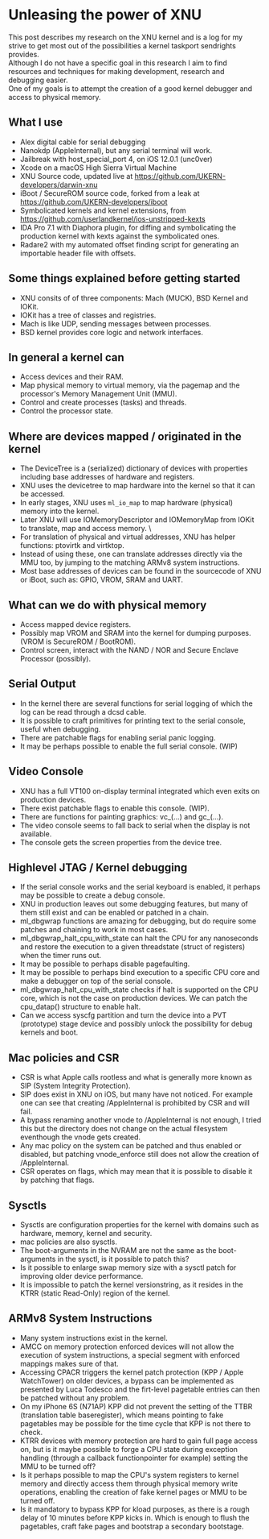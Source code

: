 # Unleasing the power of XNU
This post describes my research on the XNU kernel and is a log for my strive to get most out of the possibilities a kernel taskport sendrights provides.  
Although I do not have a specific goal in this research I aim to find resources and techniques for making development, research and debugging easier.  
One of my goals is to attempt the creation of a good kernel debugger and access to physical memory.  

## What I use
- Alex digital cable for serial debugging  
- Nanokdp (AppleInternal), but any serial terminal will work.  
- Jailbreak with host_special_port 4, on iOS 12.0.1 (unc0ver)  
- Xcode on a macOS High Sierra Virtual Machine  
- XNU Source code, updated live at https://github.com/UKERN-developers/darwin-xnu  
- iBoot / SecureROM source code, forked from a leak at https://github.com/UKERN-developers/iboot  
- Symbolicated kernels and kernel extensions, from https://github.com/userlandkernel/ios-unstripped-kexts  
- IDA Pro 7.1 with Diaphora plugin, for diffing and symbolicating the production kernel with kexts against the symbolicated ones.  
- Radare2 with my automated offset finding script for generating an importable header file with offsets.  

## Some things explained before getting started
- XNU consits of of three components: Mach (MUCK), BSD Kernel and IOKit.  
- IOKit has a tree of classes and registries.  
- Mach is like UDP, sending messages between processes.  
- BSD kernel provides core logic and network interfaces.  

## In general a kernel can
- Access devices and their RAM.  
- Map physical memory to virtual memory, via the pagemap and the processor's Memory Management Unit (MMU).  
- Control and create processes (tasks) and threads.  
- Control the processor state.  

## Where are devices mapped / originated in the kernel
- The DeviceTree is a (serialized) dictionary of devices with properties including base addresses of hardware and registers.  
- XNU uses the devicetree to map hardware into the kernel so that it can be accessed.  
- In early stages, XNU uses `ml_io_map` to map hardware (physical) memory into the kernel.  
- Later XNU will use IOMemoryDescriptor and IOMemoryMap from IOKit to translate, map and access memory.  \
- For translation of physical and virtual addresses, XNU has helper functions: ptovirtk and virtktop.
- Instead of using these, one can translate addresses directly via the MMU too, by jumping to the matching ARMv8 system instructions.  
- Most base addresses of devices can be found in the sourcecode of XNU or iBoot, such as: GPIO, VROM, SRAM and UART.  

## What can we do with physical memory
- Access mapped device registers.  
- Possibly map VROM and SRAM into the kernel for dumping purposes. (VROM is SecureROM / BootROM).  
- Control screen, interact with the NAND / NOR and Secure Enclave Processor (possibly).  

## Serial Output
- In the kernel there are several functions for serial logging of which the log can be read through a dcsd cable.  
- It is possible to craft primitives for printing text to the serial console, useful when debugging.  
- There are patchable flags for enabling serial panic logging.  
- It may be perhaps possible to enable the full serial console.  (WIP)

## Video Console
- XNU has a full VT100 on-display terminal integrated which even exits on production devices.  
- There exist patchable flags to enable this console. (WIP).
- There are functions for painting graphics: vc_(...) and gc_(...).  
- The video console seems to fall back to serial when the display is not available.  
- The console gets the screen properties from the device tree.  

## Highlevel JTAG / Kernel debugging
- If the serial console works and the serial keyboard is enabled, it perhaps may be possible to create a debug console.  
- XNU in production leaves out some debugging features, but many of them still exist and can be enabled or patched in a chain.  
- ml_dbgwrap functions are amazing for debugging, but do require some patches and chaining to work in most cases.  
- ml_dbgwrap_halt_cpu_with_state can halt the CPU for any nanoseconds and restore the execution to a given threadstate (struct of registers) when the timer runs out.  
- It may be possible to perhaps disable pagefaulting.  
- It may be possible to perhaps bind execution to a specific CPU core and make a debugger on top of the serial console.  
- ml_dbgwrap_halt_cpu_with_state checks if halt is supported on the CPU core, which is not the case on production devices. We can patch the cpu_datap() structure to enable halt.  
- Can we access syscfg partition and turn the device into a PVT (prototype) stage device and possibly unlock the possibility for debug kernels and boot.  

## Mac policies and CSR
- CSR is what Apple calls rootless and what is generally more known as SIP (System Integrity Protection).  
- SIP does exist in XNU on iOS, but many have not noticed. For example one can see that creating /AppleInternal is prohibited by CSR and will fail.  
- A bypass renaming another vnode to /AppleInternal is not enough, I tried this but the directory does not change on the actual filesystem eventhough the vnode gets created.  
- Any mac policy on the system can be patched and thus enabled or disabled, but patching vnode_enforce still does not allow the creation of /AppleInternal.  
- CSR operates on flags, which may mean that it is possible to disable it by patching that flags.  

## Sysctls
- Sysctls are configuration properties for the kernel with domains such as hardware, memory, kernel and security.  
- mac policies are also sysctls.  
- The boot-arguments in the NVRAM are not the same as the boot-arguments in the sysctl, is it possible to patch this?  
- Is it possible to enlarge swap memory size with a sysctl patch for improving older device performance.  
- It is impossible to patch the kernel versionstring, as it resides in the KTRR (static Read-Only) region of the kernel.

## ARMv8 System Instructions
- Many system instructions exist in the kernel.  
- AMCC on memory protection enforced devices will not allow the execution of system instructions, a special segment with enforced mappings makes sure of that.  
- Accessing CPACR triggers the kernel patch protection (KPP / Apple WatchTower) on older devices, a bypass can be implemented as presented by Luca Todesco and the firt-level pagetable entries can then be patched without any problem.  
- On my iPhone 6S (N71AP) KPP did not prevent the setting of the TTBR (translation table baseregister), which means pointing to fake pagetables may be possible for the time cycle that KPP is not there to check.  
- KTRR devices with memory protection are hard to gain full page access on, but is it maybe possible to forge a CPU state during exception handling (through a callback functionpointer for example) setting the MMU to be turned off?  
- Is it perhaps possible to map the CPU's system registers to kernel memory and directly access them through physical memory write operations, enabling the creation of fake kernel pages or MMU to be turned off.  
- Is it mandatory to bypass KPP for kload purposes, as there is a rough delay of 10 minutes before KPP kicks in. Which is enough to flush the pagetables, craft fake pages and bootstrap a secondary bootstage.  

